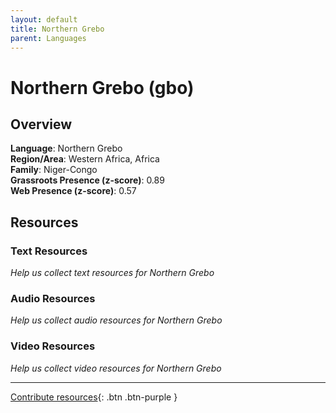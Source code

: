 ```yaml
---
layout: default
title: Northern Grebo
parent: Languages
---
```


# Northern Grebo (gbo)

## Overview

**Language**: Northern Grebo  
**Region/Area**: Western Africa, Africa  
**Family**: Niger-Congo  
**Grassroots Presence (z-score)**: 0.89  
**Web Presence (z-score)**: 0.57  

## Resources

### Text Resources
*Help us collect text resources for Northern Grebo*

### Audio Resources
*Help us collect audio resources for Northern Grebo*

### Video Resources
*Help us collect video resources for Northern Grebo*

---

[Contribute resources](https://forms.office.com/e/1SfLJx3u1r){: .btn .btn-purple }
